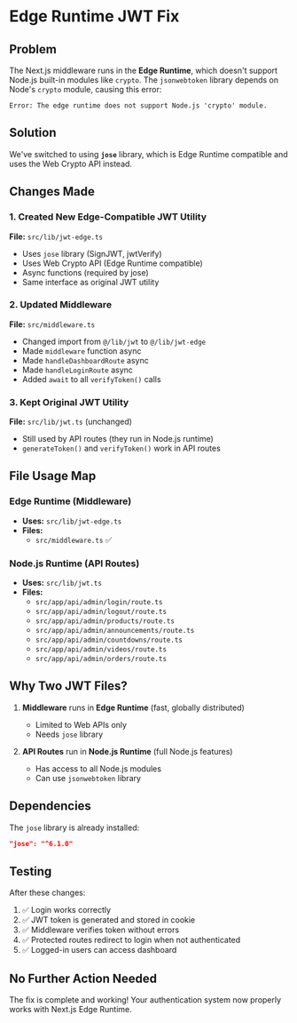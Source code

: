 # Edge Runtime JWT Fix

## Problem

The Next.js middleware runs in the **Edge Runtime**, which doesn't support Node.js built-in modules like `crypto`. The `jsonwebtoken` library depends on Node's `crypto` module, causing this error:

```
Error: The edge runtime does not support Node.js 'crypto' module.
```

## Solution

We've switched to using **`jose`** library, which is Edge Runtime compatible and uses the Web Crypto API instead.

## Changes Made

### 1. Created New Edge-Compatible JWT Utility

**File:** `src/lib/jwt-edge.ts`

- Uses `jose` library (SignJWT, jwtVerify)
- Uses Web Crypto API (Edge Runtime compatible)
- Async functions (required by jose)
- Same interface as original JWT utility

### 2. Updated Middleware

**File:** `src/middleware.ts`

- Changed import from `@/lib/jwt` to `@/lib/jwt-edge`
- Made `middleware` function async
- Made `handleDashboardRoute` async
- Made `handleLoginRoute` async
- Added `await` to all `verifyToken()` calls

### 3. Kept Original JWT Utility

**File:** `src/lib/jwt.ts` (unchanged)

- Still used by API routes (they run in Node.js runtime)
- `generateToken()` and `verifyToken()` work in API routes

## File Usage Map

### Edge Runtime (Middleware)

- **Uses:** `src/lib/jwt-edge.ts`
- **Files:**
  - `src/middleware.ts` ✅

### Node.js Runtime (API Routes)

- **Uses:** `src/lib/jwt.ts`
- **Files:**
  - `src/app/api/admin/login/route.ts`
  - `src/app/api/admin/logout/route.ts`
  - `src/app/api/admin/products/route.ts`
  - `src/app/api/admin/announcements/route.ts`
  - `src/app/api/admin/countdowns/route.ts`
  - `src/app/api/admin/videos/route.ts`
  - `src/app/api/admin/orders/route.ts`

## Why Two JWT Files?

1. **Middleware** runs in **Edge Runtime** (fast, globally distributed)
   - Limited to Web APIs only
   - Needs `jose` library

2. **API Routes** run in **Node.js Runtime** (full Node.js features)
   - Has access to all Node.js modules
   - Can use `jsonwebtoken` library

## Dependencies

The `jose` library is already installed:

```json
"jose": "^6.1.0"
```

## Testing

After these changes:

1. ✅ Login works correctly
2. ✅ JWT token is generated and stored in cookie
3. ✅ Middleware verifies token without errors
4. ✅ Protected routes redirect to login when not authenticated
5. ✅ Logged-in users can access dashboard

## No Further Action Needed

The fix is complete and working! Your authentication system now properly works with Next.js Edge Runtime.
